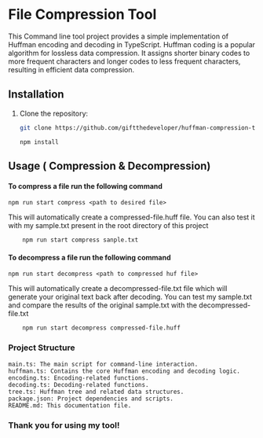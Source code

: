 # File Compression Tool

This Command line tool project provides a simple implementation of Huffman encoding and decoding in TypeScript. Huffman coding is a popular algorithm for lossless data compression. It assigns shorter binary codes to more frequent characters and longer codes to less frequent characters, resulting in efficient data compression.

## Installation

1. Clone the repository:

   ```bash
   git clone https://github.com/giftthedeveloper/huffman-compression-tool.git
    ```

   ```
   npm install

   ```

## Usage ( Compression & Decompression)

#### To compress a file run the following command

```
npm run start compress <path to desired file>
```
This will automatically create a compressed-file.huff file. 
You can also test it with my sample.txt present in the root directory of this project

```
    npm run start compress sanple.txt
```


#### To decompress a file run the following command

```
npm run start decompress <path to compressed huf file>
```
This will automatically create a decompressed-file.txt file which will generate your original text back after decoding.
You can test my sample.txt and compare the results of the original sample.txt with the decompressed-file.txt

```
    npm run start decompress compressed-file.huff
```



### Project Structure

    main.ts: The main script for command-line interaction.
    huffman.ts: Contains the core Huffman encoding and decoding logic.
    encoding.ts: Encoding-related functions.
    decoding.ts: Decoding-related functions.
    tree.ts: Huffman tree and related data structures.
    package.json: Project dependencies and scripts.
    README.md: This documentation file.


### Thank you for using my tool!